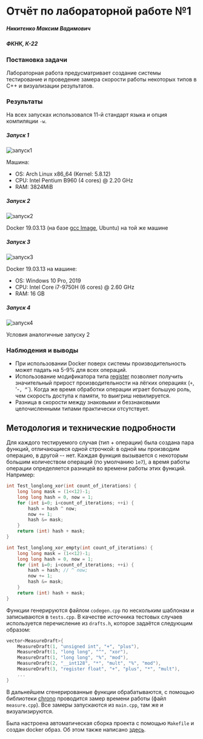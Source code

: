# Отчёт по лабораторной работе №1
##### Никитенко Максим Вадимович
##### ФКНК, К-22

### Постановка задачи
Лабораторная работа предусматривает создание системы тестирование и проведение замера скорости работы некоторых типов в C++ и визуализации результатов.

### Результаты

На всех запусках использовался 11-й стандарт языка и опция компиляции `-w`.

##### Запуск 1
![запуск1](https://user-images.githubusercontent.com/20306702/94895611-77696980-0494-11eb-9739-025d840003f0.png)

Машина:
- OS: Arch Linux x86_64 (Kernel: 5.8.12)
- CPU: Intel Pentium B960 (4 cores) @ 2.20 GHz 
- RAM: 3824MiB 

##### Запуск 2
![запуск2](https://user-images.githubusercontent.com/20306702/94895693-949e3800-0494-11eb-9239-fc612260ded5.png)

Docker 19.03.13 (на базе [gcc Image](https://hub.docker.com/_/gcc), Ubuntu) на той же машине

##### Запуск 3
![запуск3](https://user-images.githubusercontent.com/20306702/94894682-83ecc280-0492-11eb-92b8-65cca32fda05.png)

Docker 19.03.13 на машине:
- OS: Windows 10 Pro, 2019
- CPU: Intel Core i7-9750H (6 cores) @ 2.60 GHz 
- RAM: 16 GB

##### Запуск 4
![запуск4](https://user-images.githubusercontent.com/20306702/94897774-fd87af00-0498-11eb-8f86-ab36be577696.png)

Условия аналогичные запуску 2


### Наблюдения и выводы
- При использовании Docker поверх системы производительность может падать на 5-9% для всех операций.
- Использование модификатора типа [register](https://en.cppreference.com/w/cpp/language/storage_duration) позволяет получить значительный прирост производительности на лёгких операциях (`+`, '-`, `^`). Когда же время обработки операции играет большую роль, чем скорость доступа к памяти, то выигриш невилируется.
- Разница в скорости между знаковыми и беззнаковыми целочисленными типами практически отсутствует.



## Методология и технические подробности

Для каждого тестируемого случая (тип + операции) была создана пара функций, отличающиеся одной строчкой: в одной мы производим операцию, в другой -- нет. Каждая функция вызывается с некоторым большим количеством операций (по умолчанию `1е7`), а время работы операции определяется разницей во времени работы этих функций. Например:
```c++
int Test_longlong_xor(int count_of_iterations) {
    long long mask = (1<<12)-1;
    long long hash = 0, now = 1;
    for (int i=0; i<count_of_iterations; ++i) {
        hash = hash ^ now;
        now += 1;
        hash &= mask;
    }
    return (int) hash + mask;
}

int Test_longlong_xor_empty(int count_of_iterations) {
    long long mask = (1<<12)-1;
    long long hash = 0, now = 1;
    for (int i=0; i<count_of_iterations; ++i) {
        hash = hash; // ^ now;
        now += 1;
        hash &= mask;
    }
    return (int) hash + mask;
}
```

Функции генерируются файлом `codegen.cpp` по нескольким шаблонам и записываются в `tests.cpp`. В качестве источника тестовых случаев используется перечисление из `drafts.h`, которое задаётся следующим образом:

```c++
vector<MeasureDraft>{
    MeasureDraft(1, "unsigned int", "+", "plus"),
    MeasureDraft(1, "long long", "^", "xor"),
    MeasureDraft(1, "long long", "%", "mod"),
    MeasureDraft(2, "__int128", "*", "mult", "%", "mod"),
    MeasureDraft(3, "register float", "+", "plus", "*", "mult"),
    ...
}
```

В дальнейшем сгенерированные функции обрабатываются, с помощью библиотеки [chrono](https://cplusplus.com/reference/chrono/) проводится замер времени работы (файл      `measure.cpp`). 
Все замеры запускаются из `main.cpp`, там же и визуализируются.

Была настроена автоматическая сборка проекта с помощью `Makefile` и создан docker образ. Об этом также написано [здесь](https://github.com/DUBLOUR/university_labs/tree/master/Architecture%20of%20computing%20systems%20%5B3d%20semester%5D/lab1_benchmark).

